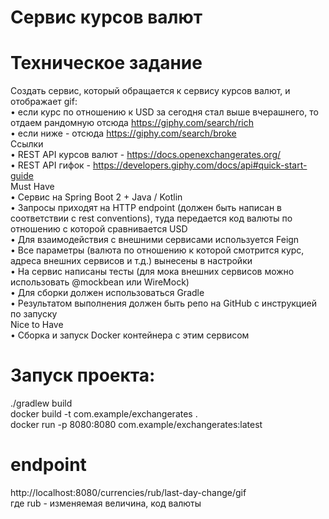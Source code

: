 # Сервис курсов валют

# Техническое задание

Создать сервис, который обращается к сервису курсов валют, и отображает gif:  
• если курс по отношению к USD за сегодня стал выше вчерашнего, то отдаем рандомную отсюда https://giphy.com/search/rich  
• если ниже - отсюда https://giphy.com/search/broke  
Ссылки  
• REST API курсов валют - https://docs.openexchangerates.org/  
• REST API гифок - https://developers.giphy.com/docs/api#quick-start-guide  
Must Have  
• Сервис на Spring Boot 2 + Java / Kotlin  
• Запросы приходят на HTTP endpoint (должен быть написан в соответствии с rest conventions), туда передается код валюты по отношению с которой сравнивается USD  
• Для взаимодействия с внешними сервисами используется Feign  
• Все параметры (валюта по отношению к которой смотрится курс, адреса внешних сервисов и т.д.) вынесены в настройки  
• На сервис написаны тесты (для мока внешних сервисов можно использовать @mockbean или WireMock)  
• Для сборки должен использоваться Gradle  
• Результатом выполнения должен быть репо на GitHub с инструкцией по запуску  
Nice to Have  
• Сборка и запуск Docker контейнера с этим сервисом  

# Запуск проекта:  
./gradlew build  
docker build -t com.example/exchangerates .  
docker run -p 8080:8080 com.example/exchangerates:latest

# endpoint
http://localhost:8080/currencies/rub/last-day-change/gif  
где rub - изменяемая величина, код валюты
